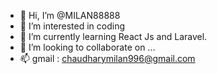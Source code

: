 - 👋 Hi, I’m @MILAN88888
- 👀 I’m interested in coding
- 🌱 I’m currently learning React Js and Laravel.
- 💞️ I’m looking to collaborate on ...
- 📫 gmail : chaudharymilan996@gmail.com

<!---
MILAN88888/MILAN88888 is a ✨ special ✨ repository because its `README.md` (this file) appears on your GitHub profile.
You can click the Preview link to take a look at your changes.
--->
